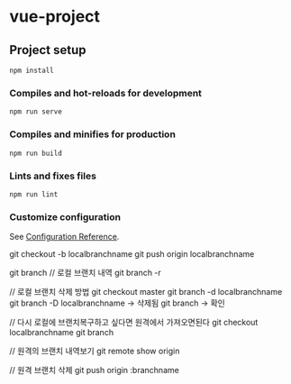 # vue-project

## Project setup
```
npm install
```

### Compiles and hot-reloads for development
```
npm run serve
```

### Compiles and minifies for production
```
npm run build
```

### Lints and fixes files
```
npm run lint
```

### Customize configuration
See [Configuration Reference](https://cli.vuejs.org/config/).


git checkout -b localbranchname
git push origin localbranchname

git branch // 로컬 브랜치 내역
git branch -r 

// 로컬 브랜치 삭제 방법
git checkout master
git branch -d localbranchname
git branch -D localbranchname -> 삭제됨
git branch -> 확인

// 다시 로컬에 브랜치복구하고 싶다면 원격에서 가져오면된다
git checkout localbranchname
git branch


// 원격의 브랜치 내역보기
git remote show origin

// 원격 브랜치 삭제
git push origin :branchname

